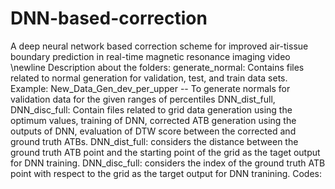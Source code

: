 # DNN-based-correction
A deep neural network based correction scheme for improved air-tissue boundary prediction in real-time magnetic resonance imaging video
\newline
Description about the folders:
generate_normal: 
Contains files related to normal generation for validation, test, and train data sets.
Example: New_Data_Gen_dev_per_upper -- To generate normals for validation data for the given ranges of percentiles
DNN_dist_full, DNN_disc_full:
Contain files related to grid data generation using the optimum values, training of DNN, corrected ATB generation using the outputs of DNN, evaluation of DTW score between the corrected and ground truth ATBs.
DNN_dist_full: considers the distance between the ground truth ATB point and  the starting point of the grid as the taget output for DNN training.
DNN_disc_full: considers the index of the ground truth ATB point with respect to the grid as the target output for DNN tranining.
Codes:




